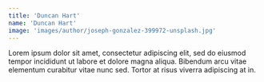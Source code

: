 ```yaml
---
title: 'Duncan Hart'
name: 'Duncan Hart'
image: 'images/author/joseph-gonzalez-399972-unsplash.jpg'
---
```


Lorem ipsum dolor sit amet, consectetur adipiscing elit, sed do eiusmod tempor incididunt ut labore et dolore magna aliqua. Bibendum arcu vitae elementum curabitur vitae nunc sed. Tortor at risus viverra adipiscing at in.
